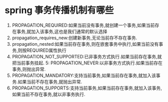 # spring 事务传播机制有哪些
1. PROPAGATION_REQUIRED:如果当前没有事务,就创建一个事务,如果当前存在事务,就加入该事务,这也是我们通常的默认选择
2. propagation_requires_new:创建新事务,无论当前存不存在事务.
3. propagation_nested:如果当前存在事务,则在嵌套事务中执行,如果当前没有事务,则按REQUIRED属性执行
4. PROPAGATION_NOT_SUPPORTED:已非事务方式执行.如果当前存在事务,就把当前事务挂起.
5: PROPAGATION_NEVER:以非事务方式执行.如果当前存在事务,则抛出异常.
6. PROPAGATION_MANDATORY:支持当前事务,如果当前存在事务,就加入该事务.如果当前不存在事务,就抛出异常.
7. PROPAGATION_SUPPORTS:支持当前事务,如果当前存在事务,就加入该事务,如果当前不存在事务,就以非事务执行.